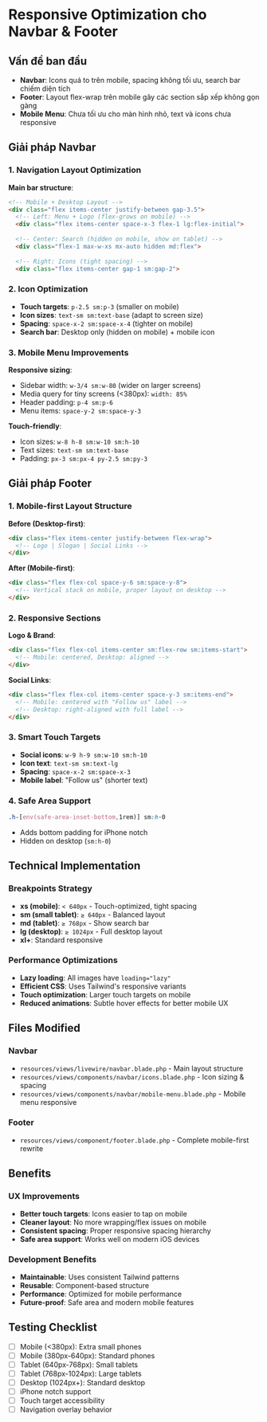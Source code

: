 # Responsive Optimization cho Navbar & Footer

## Vấn đề ban đầu
- **Navbar**: Icons quá to trên mobile, spacing không tối ưu, search bar chiếm diện tích
- **Footer**: Layout flex-wrap trên mobile gây các section sắp xếp không gọn gàng
- **Mobile Menu**: Chưa tối ưu cho màn hình nhỏ, text và icons chưa responsive

## Giải pháp Navbar

### 1. Navigation Layout Optimization
**Main bar structure**:
```html
<!-- Mobile + Desktop Layout -->
<div class="flex items-center justify-between gap-3.5">
  <!-- Left: Menu + Logo (flex-grows on mobile) -->
  <div class="flex items-center space-x-3 flex-1 lg:flex-initial">
  
  <!-- Center: Search (hidden on mobile, show on tablet) -->
  <div class="flex-1 max-w-xs mx-auto hidden md:flex">
  
  <!-- Right: Icons (tight spacing) -->
  <div class="flex items-center gap-1 sm:gap-2">
```

### 2. Icon Optimization
- **Touch targets**: `p-2.5 sm:p-3` (smaller on mobile)
- **Icon sizes**: `text-sm sm:text-base` (adapt to screen size)
- **Spacing**: `space-x-2 sm:space-x-4` (tighter on mobile)
- **Search bar**: Desktop only (hidden on mobile) + mobile icon

### 3. Mobile Menu Improvements  
**Responsive sizing**:
- Sidebar width: `w-3/4 sm:w-80` (wider on larger screens)
- Media query for tiny screens (<380px): `width: 85%`
- Header padding: `p-4 sm:p-6`
- Menu items: `space-y-2 sm:space-y-3`

**Touch-friendly**:
- Icon sizes: `w-8 h-8 sm:w-10 sm:h-10`
- Text sizes: `text-sm sm:text-base`
- Padding: `px-3 sm:px-4 py-2.5 sm:py-3`

## Giải pháp Footer

### 1. Mobile-first Layout Structure
**Before (Desktop-first)**:
```html
<div class="flex items-center justify-between flex-wrap">
  <!-- Logo | Slogan | Social Links -->
</div>
```

**After (Mobile-first)**:
```html
<div class="flex flex-col space-y-6 sm:space-y-8">
  <!-- Vertical stack on mobile, proper layout on desktop -->
</div>
```

### 2. Responsive Sections
**Logo & Brand**:
```html
<div class="flex flex-col items-center sm:flex-row sm:items-start">
  <!-- Mobile: centered, Desktop: aligned -->
</div>
```

**Social Links**:
```html
<div class="flex flex-col items-center space-y-3 sm:items-end">
  <!-- Mobile: centered with "Follow us" label -->
  <!-- Desktop: right-aligned with full label -->
</div>
```

### 3. Smart Touch Targets
- **Social icons**: `w-9 h-9 sm:w-10 sm:h-10` 
- **Icon text**: `text-sm sm:text-lg`
- **Spacing**: `space-x-2 sm:space-x-3`
- **Mobile label**: "Follow us" (shorter text)

### 4. Safe Area Support
```css
.h-[env(safe-area-inset-bottom,1rem)] sm:h-0
```
- Adds bottom padding for iPhone notch
- Hidden on desktop (`sm:h-0`)

## Technical Implementation

### Breakpoints Strategy
- **xs (mobile)**: `< 640px` - Touch-optimized, tight spacing
- **sm (small tablet)**: `≥ 640px` - Balanced layout
- **md (tablet)**: `≥ 768px` - Show search bar
- **lg (desktop)**: `≥ 1024px` - Full desktop layout
- **xl+**: Standard responsive

### Performance Optimizations
- **Lazy loading**: All images have `loading="lazy"`
- **Efficient CSS**: Uses Tailwind's responsive variants
- **Touch optimization**: Larger touch targets on mobile
- **Reduced animations**: Subtle hover effects for better mobile UX

## Files Modified

### Navbar
- `resources/views/livewire/navbar.blade.php` - Main layout structure
- `resources/views/components/navbar/icons.blade.php` - Icon sizing & spacing  
- `resources/views/components/navbar/mobile-menu.blade.php` - Mobile menu responsive

### Footer  
- `resources/views/component/footer.blade.php` - Complete mobile-first rewrite

## Benefits

### UX Improvements
- **Better touch targets**: Icons easier to tap on mobile
- **Cleaner layout**: No more wrapping/flex issues on mobile
- **Consistent spacing**: Proper responsive spacing hierarchy
- **Safe area support**: Works well on modern iOS devices

### Development Benefits  
- **Maintainable**: Uses consistent Tailwind patterns
- **Reusable**: Component-based structure
- **Performance**: Optimized for mobile performance
- **Future-proof**: Safe area and modern mobile features

## Testing Checklist
- [ ] Mobile (<380px): Extra small phones
- [ ] Mobile (380px-640px): Standard phones
- [ ] Tablet (640px-768px): Small tablets
- [ ] Tablet (768px-1024px): Large tablets  
- [ ] Desktop (1024px+): Standard desktop
- [ ] iPhone notch support
- [ ] Touch target accessibility
- [ ] Navigation overlay behavior
